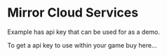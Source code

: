 # Mirror Cloud Services

Example has api key that can be used for as a demo.

To get a api key to use within your game buy here...